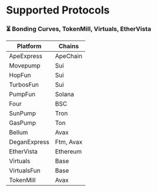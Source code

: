 # Supported Protocols

### ⏳ Bonding Curves, TokenMill, Virtuals, EtherVista

| Platform     | Chains    |
| ------------ | --------- |
| ApeExpress   | ApeChain  |
| Movepump     | Sui       |
| HopFun       | Sui       |
| TurbosFun    | Sui       |
| PumpFun      | Solana    |
| Four         | BSC       |
| SunPump      | Tron      |
| GasPump      | Ton       |
| Bellum       | Avax      |
| DeganExpress | Ftm, Avax |
| EtherVista   | Ethereum  |
| Virtuals     | Base      |
| VirtualsFun  | Base      |
| TokenMill    | Avax      |
